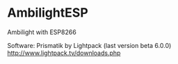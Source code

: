 # AmbilightESP
Ambilight with ESP8266

Software:
Prismatik by Lightpack (last version beta 6.0.0)
http://www.lightpack.tv/downloads.php
